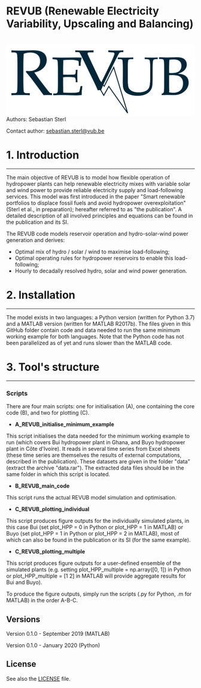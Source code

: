 
# REVUB (Renewable Electricity Variability, Upscaling and Balancing) 

# <img src="./graphs/header_logo.png" align="right" />

Authors: Sebastian Sterl


Contact author: sebastian.sterl@vub.be

# 1. Introduction
---
The main objective of REVUB is to model how flexible operation of hydropower plants can help renewable electricity mixes with variable solar and wind power to provide reliable electricity supply and load-following services.
This model was first introduced in the paper "Smart renewable portfolios to displace fossil fuels and avoid hydropower overexploitation" (Sterl et al., in preparation); hereafter referred to as "the publication".
A detailed description of all involved principles and equations can be found in the publication and its SI.

The REVUB code models reservoir operation and hydro-solar-wind power generation and derives:

* Optimal mix of hydro / solar / wind to maximise load-following;
* Optimal operating rules for hydropower reservoirs to enable this load-following;
* Hourly to decadally resolved hydro, solar and wind power generation.

# 2. Installation
---
The model exists in two languages: a Python version (written for Python 3.7) and a MATLAB version (written for MATLAB R2017b).
The files given in this GitHub folder contain code and data needed to run the same minimum working example for both languages. 
Note that the Python code has not been parallelized as of yet and runs slower than the MATLAB code.

# 3. Tool's structure
---

### Scripts
There are four main scripts: one for initialisation (A), one containing the core code (B), and two for plotting (C).

* **A_REVUB_initialise_minimum_example**

This script initialises the data needed for the minimum working example to run (which covers Bui hydropower plant in Ghana, and Buyo hydropower plant in Côte d'Ivoire). It reads in several time series from Excel sheets (these time series are themselves the results of external computations, described in the publication). These datasets are given in the folder "data" (extract the archive "data.rar"). The extracted data files should be in the same folder in which this script is located.

* **B_REVUB_main_code**

This script runs the actual REVUB model simulation and optimisation.
 
* **C_REVUB_plotting_individual**

This script produces figure outputs for the individually simulated plants, in this case Bui (set plot_HPP = 0 in Python or plot_HPP = 1 in MATLAB) or Buyo (set plot_HPP = 1 in Python or plot_HPP = 2 in MATLAB), most of which can also be found in the publication or its SI (for the same example).

* **C_REVUB_plotting_multiple**

This script produces figure outputs for a user-defined ensemble of the simulated plants (e.g. setting plot_HPP_multiple = np.array([0, 1]) in Python or plot_HPP_multiple = [1 2] in MATLAB will provide aggregate results for Bui and Buyo).

To produce the figure outputs, simply run the scripts (.py for Python, .m for MATLAB) in the order A-B-C.

## Versions
Version 0.1.0 - September 2019 (MATLAB)

Version 0.1.0 - January 2020 (Python)

## License
See also the [LICENSE](./LICENSE.md) file.

